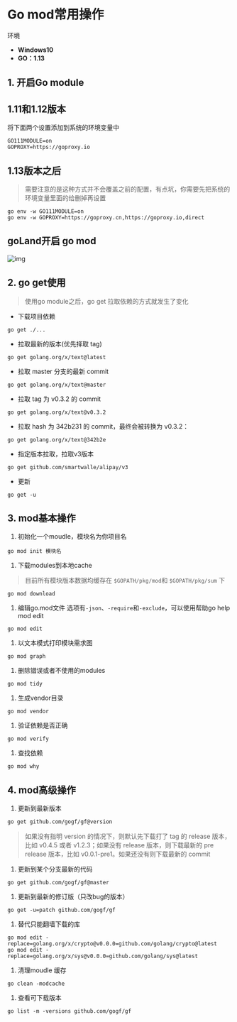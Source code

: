 # Go mod常用操作

环境

- **Windows10**
- **GO：1.13**

## **1. 开启Go module**

## **1.11和1.12版本**

将下面两个设置添加到系统的环境变量中

```shell
GO111MODULE=on
GOPROXY=https://goproxy.io
```

## **1.13版本之后**

> 需要注意的是这种方式并不会覆盖之前的配置，有点坑，你需要先把系统的环境变量里面的给删掉再设置

```shell
go env -w GO111MODULE=on
go env -w GOPROXY=https://goproxy.cn,https://goproxy.io,direct
```

## **goLand开启 go mod**

![img](https://pic2.zhimg.com/80/v2-1930b4d2f3945bd329292adbcfe32889_1440w.jpg)

## **2. go get使用**

> 使用go module之后，go get 拉取依赖的方式就发生了变化

- 下载项目依赖

```shell
go get ./...
```

- 拉取最新的版本(优先择取 tag)

```shell
go get golang.org/x/text@latest
```

- 拉取 master 分支的最新 commit

```shell
go get golang.org/x/text@master
```

- 拉取 tag 为 v0.3.2 的 commit

```shell
go get golang.org/x/text@v0.3.2
```

- 拉取 hash 为 342b231 的 commit，最终会被转换为 v0.3.2：

```shell
go get golang.org/x/text@342b2e
```

- 指定版本拉取，拉取v3版本

```textshell
go get github.com/smartwalle/alipay/v3
```

- 更新

```shell
go get -u
```

## **3. mod基本操作**

1. 初始化一个moudle，模块名为你项目名

```shell
go mod init 模块名
```

1. 下载modules到本地cache

> 目前所有模块版本数据均缓存在 `$GOPATH/pkg/mod`和 `$GOPATH/pkg/sum` 下

```shell
go mod download
```

1. 编辑go.mod文件 选项有`-json`、`-require`和`-exclude`，可以使用帮助go help mod edit

```shell
go mod edit
```

1. 以文本模式打印模块需求图

```shell
go mod graph
```

1. 删除错误或者不使用的modules

```shell
go mod tidy
```

1. 生成vendor目录

```shell
go mod vendor
```

1. 验证依赖是否正确

```shell
go mod verify
```

1. 查找依赖

```shell
go mod why
```

## **4. mod高级操作**

1. 更新到最新版本

```bash
go get github.com/gogf/gf@version
```

> 如果没有指明 version 的情况下，则默认先下载打了 tag 的 release 版本，比如 v0.4.5 或者 v1.2.3；如果没有 release 版本，则下载最新的 pre release 版本，比如 v0.0.1-pre1。如果还没有则下载最新的 commit

1. 更新到某个分支最新的代码

```shell
go get github.com/gogf/gf@master
```

1. 更新到最新的修订版（只改bug的版本）

```shell
go get -u=patch github.com/gogf/gf
```

1. 替代只能翻墙下载的库

```shell
go mod edit -replace=golang.org/x/crypto@v0.0.0=github.com/golang/crypto@latest
go mod edit -replace=golang.org/x/sys@v0.0.0=github.com/golang/sys@latest
```

1. 清理moudle 缓存

```shell
go clean -modcache
```

1. 查看可下载版本

```shell
go list -m -versions github.com/gogf/gf
```